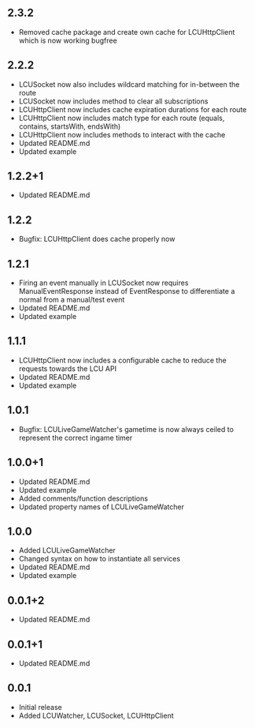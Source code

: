 ## 2.3.2

* Removed cache package and create own cache for LCUHttpClient which is now working bugfree

## 2.2.2

* LCUSocket now also includes wildcard matching for in-between the route
* LCUSocket now includes method to clear all subscriptions
* LCUHttpClient now includes cache expiration durations for each route
* LCUHttpClient now includes match type for each route (equals, contains, startsWith, endsWith)
* LCUHttpClient now includes methods to interact with the cache
* Updated README.md
* Updated example

## 1.2.2+1

* Updated README.md

## 1.2.2

* Bugfix: LCUHttpClient does cache properly now

## 1.2.1

* Firing an event manually in LCUSocket now requires ManualEventResponse instead of EventResponse to differentiate a normal from a manual/test event
* Updated README.md
* Updated example

## 1.1.1

* LCUHttpClient now includes a configurable cache to reduce the requests towards the LCU API
* Updated README.md
* Updated example

## 1.0.1

* Bugfix: LCULiveGameWatcher's gametime is now always ceiled to represent the correct ingame timer

## 1.0.0+1

* Updated README.md
* Updated example
* Added comments/function descriptions
* Updated property names of LCULiveGameWatcher

## 1.0.0

* Added LCULiveGameWatcher
* Changed syntax on how to instantiate all services
* Updated README.md
* Updated example

## 0.0.1+2

* Updated README.md

## 0.0.1+1

* Updated README.md

## 0.0.1

* Initial release
* Added LCUWatcher, LCUSocket, LCUHttpClient